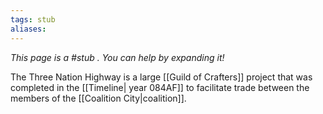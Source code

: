 ```yaml
---
tags: stub
aliases:
---
```


*This page is a #stub . You can help by expanding it!*

The Three Nation Highway is a large [[Guild of Crafters]] project that was completed in the [[Timeline| year 084AF]] to facilitate trade between the members of the [[Coalition City|coalition]].